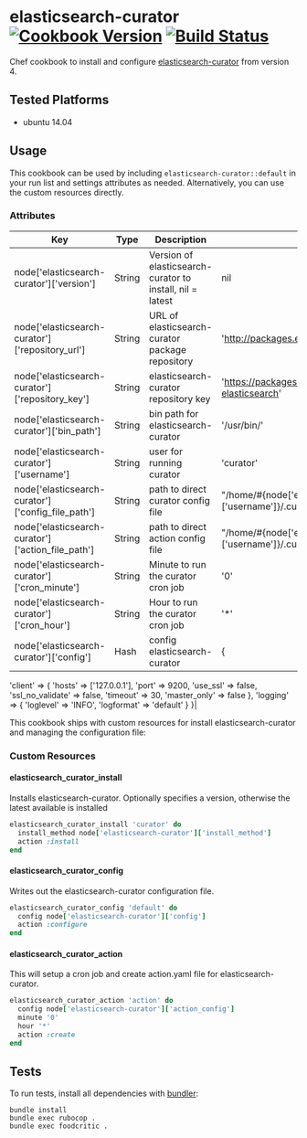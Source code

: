 # elasticsearch-curator [![Cookbook Version](http://img.shields.io/cookbook/v/elasticsearch-curator.svg)](https://community.opscode.com/cookbooks/ftp-cpudfs) [![Build Status](https://travis-ci.org/cyberflow/chef-elasticsearch-curator.svg?branch=master)](https://travis-ci.org/cyberflow/chef-ftp-cloudfs)

Chef cookbook to install and configure [elasticsearch-curator](https://www.elastic.co/guide/en/elasticsearch/client/curator/current/index.html) from version 4.

## Tested Platforms

* ubuntu 14.04

## Usage

This cookbook can be used by including `elasticsearch-curator::default` in your run list and settings attributes as needed.  Alternatively, you can use the custom resources directly.

### Attributes

| Key                                  | Type   | Description                                           | Default                                                                                                                                                             |
|--------------------------------------|--------|-------------------------------------------------------|---------------------------------------------------------------------------------------------------------------------------------------------------------------------|
| node['elasticsearch-curator']['version']          | String | Version of elasticsearch-curator to install, nil = latest | nil |
| node['elasticsearch-curator']['repository_url'] | String | URL of elasticsearch-curator package repository | 'http://packages.elastic.co/curator/4/debian' |
| node['elasticsearch-curator']['repository_key']           | String   | elasticsearch-curator repository key | 'https://packages.elastic.co/GPG-KEY-elasticsearch' |
| node['elasticsearch-curator']['bin_path'] | String | bin path for elasticsearch-curator | '/usr/bin/' |
|node['elasticsearch-curator']['username']|String|user for running curator|'curator'|
|node['elasticsearch-curator']['config_file_path']|String|path to direct curator config file|"/home/#{node['elasticsearch-curator']['username']}/.curator"|
|node['elasticsearch-curator']['action_file_path']|String|path to direct action config file|"/home/#{node['elasticsearch-curator']['username']}/.curator"|
|node['elasticsearch-curator']['cron_minute']|String|Minute to run the curator cron job|'0'|
|node['elasticsearch-curator']['cron_hour']|String|Hour to run the curator cron job|'*'|
|node['elasticsearch-curator']['config']|Hash|config elasticsearch-curator| {
  'client' => {
    'hosts' => ['127.0.0.1'],
    'port' => 9200,
    'use_ssl' => false,
    'ssl_no_validate' => false,
    'timeout' => 30,
    'master_only' => false
  },
  'logging' => {
    'loglevel' => 'INFO',
    'logformat' => 'default'
  }
}|

This cookbook ships with custom resources for install elasticsearch-curator and managing the configuration file:

### Custom Resources

#### elasticsearch_curator_install

Installs elasticsearch-curator. Optionally specifies a version, otherwise the latest available is installed

```ruby
elasticsearch_curator_install 'curator' do
  install_method node['elasticsearch-curator']['install_method']
  action :install
end
```

#### elasticsearch_curator_config

Writes out the elasticsearch-curator configuration file.

```ruby
elasticsearch_curator_config 'default' do
  config node['elasticsearch-curator']['config']
  action :configure
end
```

#### elasticsearch_curator_action

This will setup a cron job and create action.yaml file for elasticsearch-curator.

```ruby
elasticsearch_curator_action 'action' do
  config node['elasticsearch-curator']['action_config']
  minute '0'
  hour '*'
  action :create
end
```

## Tests

To run tests, install all dependencies with [bundler](http://bundler.io/):

    bundle install
    bundle exec rubocop .
    bundle exec foodcritic .
